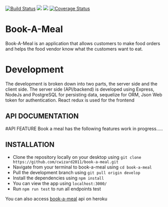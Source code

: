 [![Build Status](https://travis-ci.org/cwizard2011/book-a-meal.svg?branch=chores-tests-157119250)](https://travis-ci.org/cwizard2011/book-a-meal)
<a href="https://codeclimate.com/github/codeclimate/codeclimate/maintainability"><img src="https://api.codeclimate.com/v1/badges/a99a88d28ad37a79dbf6/maintainability" /></a>
<a href="https://codeclimate.com/github/codeclimate/codeclimate/test_coverage"><img src="https://api.codeclimate.com/v1/badges/a99a88d28ad37a79dbf6/test_coverage" /></a>
[![Coverage Status](https://coveralls.io/repos/github/cwizard2011/book-a-meal/badge.svg?branch=chores-tests-157119250)](https://coveralls.io/github/cwizard2011/book-a-meal?branch=chores-tests-157119250)
# Book-A-Meal
Book-A-Meal is an application that allows customers to make food orders and helps the food 
vendor know what the customers want to eat.

# Development
The development is broken down into two parts, the server side and the client side. The server side (API/backend) is developed using Express, NodeJs and PostgreSQL for persisting data, sequelize for ORM, Json Web token for authentication. React redux is used for the frontend

## API DOCUMENTATION

#API FEATURE
Book a meal has the following features
work in progress.....

## INSTALLATION
- Clone the repository locally on your desktop using ```git clone https://github.com/cwizard2011/book-a-meal.git```
- Navigate from your terminal to book-a-meal using ```cd book-a-meal```
- Pull the development branch using ```git pull origin develop```
- Install the dependencies using ```npm install```
- You can view the app using ```localhost:3000/```
- Run ```npm run test``` to run all endpoints test

You can also access [book-a-meal](https://petermealapp.herokuapp.com/api/v1/meals) api on heroku
